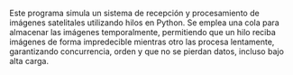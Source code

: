 Este programa simula un sistema de recepción y procesamiento de imágenes satelitales utilizando hilos en Python. Se emplea una cola para almacenar las imágenes temporalmente, permitiendo que un hilo reciba imágenes de forma impredecible mientras otro las procesa lentamente, garantizando concurrencia, orden y que no se pierdan datos, incluso bajo alta carga.
